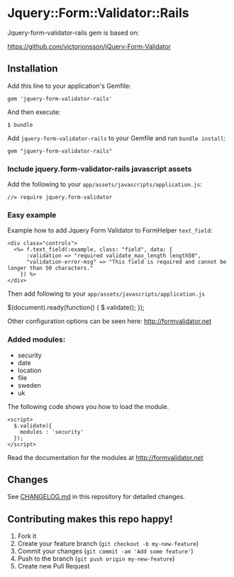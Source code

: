 # Jquery::Form::Validator::Rails

Jquery-form-validator-rails gem is based on:

https://github.com/victorjonsson/jQuery-Form-Validator

## Installation

Add this line to your application's Gemfile:

    gem 'jquery-form-validator-rails'

And then execute:

    $ bundle

Add `jquery-form-validator-rails` to your Gemfile and run `bundle install`:

    gem "jquery-form-validator-rails"

### Include jquery.form-validator-rails javascript assets

Add the following to your `app/assets/javascripts/application.js`:

    //= require jquery.form-validator


### Easy example

Example how to add Jquery Form Validator to FormHelper `text_field`:

    <div class="controls">
      <%= f.text_field(:example, class: "field", data: {
          :validation => "required validate_max_length length50",
          "validation-error-msg" => "This field is required and cannot be longer than 50 characters."
        }) %>
    </div>

Then add following to your `app/assets/javascripts/application.js`

  $(document).ready(function() {
    $.validate();
  });

Other configuration options can be seen here: http://formvalidator.net

### Added modules:

* security
* date
* location
* file
* sweden
* uk

The following code shows you how to load the module.

    <script>
      $.validate({
        modules : 'security'
      });
    </script>

Read the documentation for the modules at http://formvalidator.net

## Changes

See [CHANGELOG.md](CHANGELOG.md) in this repository for detailed changes.

## Contributing makes this repo happy!

1. Fork it
2. Create your feature branch (`git checkout -b my-new-feature`)
3. Commit your changes (`git commit -am 'Add some feature'`)
4. Push to the branch (`git push origin my-new-feature`)
5. Create new Pull Request

